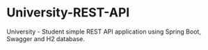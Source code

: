 # University-REST-API

University - Student simple REST API application using Spring Boot, Swagger and H2 database.
